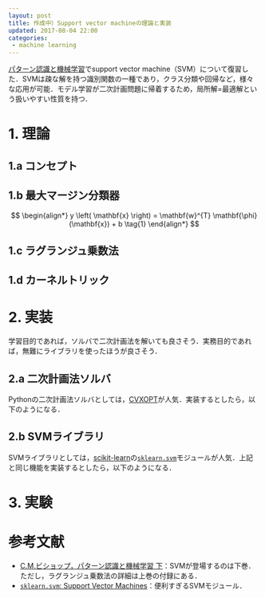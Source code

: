 ```yaml
---
layout: post
title: 作成中）Support vector machineの理論と実装
updated: 2017-08-04 22:00 
categories:
 - machine learning
---
```


[パターン認識と機械学習](https://www.amazon.co.jp/%E3%83%91%E3%82%BF%E3%83%BC%E3%83%B3%E8%AA%8D%E8%AD%98%E3%81%A8%E6%A9%9F%E6%A2%B0%E5%AD%A6%E7%BF%92-%E4%B8%8B-%E3%83%99%E3%82%A4%E3%82%BA%E7%90%86%E8%AB%96%E3%81%AB%E3%82%88%E3%82%8B%E7%B5%B1%E8%A8%88%E7%9A%84%E4%BA%88%E6%B8%AC-C-M-%E3%83%93%E3%82%B7%E3%83%A7%E3%83%83%E3%83%97/dp/4621061240/ref=pd_sim_14_1?_encoding=UTF8&psc=1&refRID=75MTQH13HRTSXQWGQARY)でsupport vector machine（SVM）について復習した．SVMは疎な解を持つ識別関数の一種であり，クラス分類や回帰など，様々な応用が可能．モデル学習が二次計画問題に帰着するため，局所解=最適解という扱いやすい性質を持つ．

# 1. 理論

## 1.a コンセプト

## 1.b 最大マージン分類器

$$
\begin{align*} 
y \left( \mathbf{x} \right) = \mathbf{w}^{T} \mathbf{\phi}(\mathbf{x}) + b \tag{1}
\end{align*}
$$

## 1.c ラグランジュ乗数法

## 1.d カーネルトリック

# 2. 実装

学習目的であれば，ソルバで二次計画法を解いても良さそう．実務目的であれば，無難にライブラリを使ったほうが良さそう．

## 2.a 二次計画法ソルバ

Pythonの二次計画法ソルバとしては，[CVXOPT](http://cvxopt.org/)が人気．実装するとしたら，以下のようになる．

## 2.b SVMライブラリ

SVMライブラリとしては，[scikit-learn](http://scikit-learn.org/stable/index.html)の[`sklearn.svm`](http://scikit-learn.org/stable/modules/classes.html#module-sklearn.svm)モジュールが人気．上記と同じ機能を実装するとしたら，以下のようになる．

# 3. 実験

# 参考文献

* [C.M.ビショップ，パターン認識と機械学習 下](https://www.amazon.co.jp/%E3%83%91%E3%82%BF%E3%83%BC%E3%83%B3%E8%AA%8D%E8%AD%98%E3%81%A8%E6%A9%9F%E6%A2%B0%E5%AD%A6%E7%BF%92-%E4%B8%8B-%E3%83%99%E3%82%A4%E3%82%BA%E7%90%86%E8%AB%96%E3%81%AB%E3%82%88%E3%82%8B%E7%B5%B1%E8%A8%88%E7%9A%84%E4%BA%88%E6%B8%AC-C-M-%E3%83%93%E3%82%B7%E3%83%A7%E3%83%83%E3%83%97/dp/4621061240/ref=pd_lpo_sbs_14_img_2?_encoding=UTF8&psc=1&refRID=2J0S7A4J37ASEZ0JMGQW)：SVMが登場するのは下巻．ただし，ラグランジュ乗数法の詳細は上巻の付録にある．
* [`sklearn.svm`: Support Vector Machines](http://scikit-learn.org/stable/modules/classes.html#module-sklearn.svm)：便利すぎるSVMモジュール．
